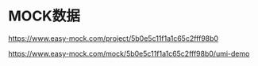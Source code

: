 # MOCK数据

https://www.easy-mock.com/project/5b0e5c11f1a1c65c2fff98b0

https://www.easy-mock.com/mock/5b0e5c11f1a1c65c2fff98b0/umi-demo

